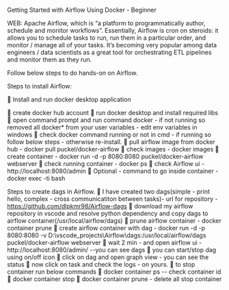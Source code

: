 Getting Started with Airflow Using Docker - Beginner

WEB: Apache Airflow, which is “a platform to programmatically author, schedule and monitor workflows”. 
Essentially, Airflow is cron on steroids: it allows you to schedule tasks to run, run them in a particular order, and monitor / manage all of your tasks. It’s becoming very popular among data engineers / data scientists as a great tool for orchestrating ETL pipelines and monitor them as they run.

Follow below steps to do hands-on on Airflow.

Steps to install Airflow:

	Install and run docker desktop application

	create docker hub account
	run docker desktop and install required libs
	open command prompt and run command docker - if not running so removed all docker* from your user variables - edit env variables in windows
	check docker command running or not in cmd - if running so follow below steps - otherwise re-install. 
	pull airflow image from docker hub - docker pull puckel/docker-airflow
	check images - docker images
	create container - docker run -d -p 8080:8080 puckel/docker-airflow webserver
	check running container - docker ps
	check Airflow ui - http://localhost:8080/admin
	Optional - command to go inside container -docker exec -ti <container name> bash

Steps to create dags in Airflow.
	I have created two dags(simple - print hello, complex - cross communicatiton between tasks)- url for repository - https://github.com/dlpkmr98/Airflow-dags
	download my airflow repository in vscode and resolve python dependency and copy dags to airflow container(/usr/local/airflow/dags)
	prune airflow container -  docker container prune
	create airflow container with dag - docker run -d -p 8080:8080 -v D:\vscode_projects\Airflow\dags\:/usr/local/airflow/dags puckel/docker-airflow webserver
	wait 2 min - and open airflow ui - http://localhost:8080/admin/  --you can see dags
	you can start/stop dag using on/off icon
	click on dag and open graph view - you can see the status
	now click on task and check the logs - on yours. 
	to stop container run below commands
	docker container ps -- check container id
	docker container stop <id>
	docker container prune - delete all stop container





